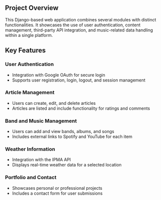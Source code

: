 ## **Project Overview**

This Django-based web application combines several modules with distinct functionalities. It showcases the use of user authentication, content management, third-party API integration, and music-related data handling within a single platform.

## **Key Features**

### **User Authentication**
- Integration with Google OAuth for secure login  
- Supports user registration, login, logout, and session management

### **Article Management**
- Users can create, edit, and delete articles  
- Articles are listed and include functionality for ratings and comments

### **Band and Music Management**
- Users can add and view bands, albums, and songs  
- Includes external links to Spotify and YouTube for each item

### **Weather Information**
- Integration with the IPMA API  
- Displays real-time weather data for a selected location

### **Portfolio and Contact**
- Showcases personal or professional projects  
- Includes a contact form for user submissions
